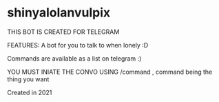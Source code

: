 # shinyalolanvulpix

THIS BOT IS CREATED FOR TELEGRAM

FEATURES:
A bot for you to talk to when lonely :D

Commands are available as a list on telegram :)

YOU MUST INIATE THE CONVO USING /command , command being the thing you want

Created in 2021
